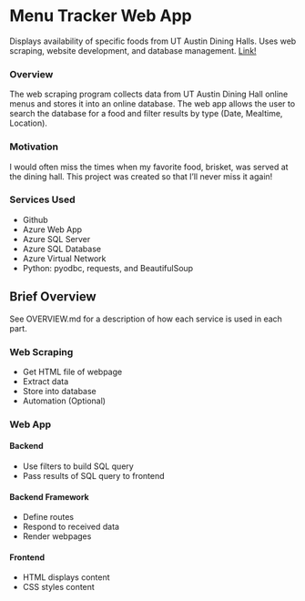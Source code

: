 # Menu Tracker Web App

Displays availability of specific foods from UT Austin Dining Halls. Uses web scraping, website development, and database management. [Link!](https://menu-tracker-btbwf7bufydxbuds.canadacentral-01.azurewebsites.net/) 

### Overview
The web scraping program collects data from UT Austin Dining Hall online menus and stores it into an online database. The web app allows the user to search the database for a food and filter results by type (Date, Mealtime, Location). 

### Motivation
I would often miss the times when my favorite food, brisket, was served at the dining hall. This project was created so that I’ll never miss it again!

### Services Used
* Github
* Azure Web App
* Azure SQL Server
* Azure SQL Database
* Azure Virtual Network
* Python: pyodbc, requests, and BeautifulSoup

## Brief Overview
See OVERVIEW.md for a description of how each service is used in each part.
### Web Scraping
* Get HTML file of webpage
* Extract data
* Store into database
* Automation (Optional)

### Web App
#### Backend
* Use filters to build SQL query
* Pass results of SQL query to frontend
#### Backend Framework
* Define routes
* Respond to received data 
* Render webpages
#### Frontend
* HTML displays content
* CSS styles content

